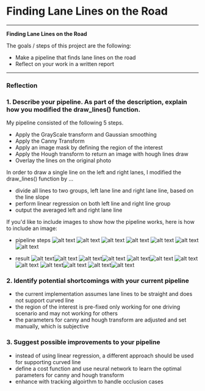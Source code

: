 # **Finding Lane Lines on the Road** 
---

**Finding Lane Lines on the Road**

The goals / steps of this project are the following:
* Make a pipeline that finds lane lines on the road
* Reflect on your work in a written report


[//]: # (Image References)

[image01]: ./test_images/solidWhiteRight.jpg "solidWhiteRight"
[image02]: ./test_images/solidWhiteCurve.jpg "solidWhiteCurve"
[image03]: ./test_images/solidYellowCurve.jpg "solidYellowCurve"
[image04]: ./test_images/solidYellowCurve2.jpg "solidYellowCurve2"
[image05]: ./test_images/solidYellowLeft.jpg "solidYellowLeft"
[image06]: ./test_images/whiteCarLaneSwitch.jpg "whiteCarLaneSwitch"

[image07]: ./test_images_output/solidWhiteRight.jpg "solidWhiteRight"
[image08]: ./test_images_output/solidWhiteCurve.jpg "solidWhiteCurve"
[image09]: ./test_images_output/solidYellowCurve.jpg "solidYellowCurve"
[image10]: ./test_images_output/solidYellowCurve2.jpg "solidYellowCurve2"
[image11]: ./test_images_output/solidYellowLeft.jpg "solidYellowLeft"
[image12]: ./test_images_output/whiteCarLaneSwitch.jpg "whiteCarLaneSwitch"

[image13]: ./test_images_output/solidWhiteRight_GrayScale.jpg "solidWhiteRight_GrayScale"
[image14]: ./test_images_output/solidWhiteRight_GaussianBlur.jpg "solidWhiteRight_GaussianBlur"
[image15]: ./test_images_output/solidWhiteRight_Canny.jpg "solidWhiteRight_Canny"
[image16]: ./test_images_output/solidWhiteRight_RegionOfInterest.jpg "solidWhiteRight_RegionOfInterest"
[image17]: ./test_images_output/solidWhiteRight_Hough.jpg "solidWhiteRight_Hough"
[image18]: ./test_images_output/solidWhiteRight_Merge.jpg "solidWhiteRight_Merge"

---

### Reflection

### 1. Describe your pipeline. As part of the description, explain how you modified the draw_lines() function.

My pipeline consisted of the following 5 steps.
- Apply the GrayScale transform and Gaussian smoothing
- Apply the Canny Transform
- Apply an image mask by defining the region of the interest
- Apply the Hough transform to return an image with hough lines draw
- Overlay the lines on the original photo

In order to draw a single line on the left and right lanes, I modified the draw_lines() function by ...
- divide all lines to two groups, left lane line and right lane line, based on the line slope
- perform linear regression on both left line and right line group
- output the averaged left and right lane line

If you'd like to include images to show how the pipeline works, here is how to include an image: 
- pipeline steps
![alt text][image01]
![alt text][image13]
![alt text][image14]
![alt text][image15]
![alt text][image16]
![alt text][image17]
![alt text][image18]

- result
![alt text][image01]![alt text][image07]
![alt text][image02]![alt text][image08]
![alt text][image03]![alt text][image09]
![alt text][image04]![alt text][image10]
![alt text][image05]![alt text][image11]
![alt text][image06]![alt text][image12]


### 2. Identify potential shortcomings with your current pipeline
- the current implementation assumes lane lines to be straight and does not support curved line
- the region of the interest is pre-fixed only working for one driving scenario and may not working for others
- the parameters for canny and hough transform are adjusted and set manually, which is subjective


### 3. Suggest possible improvements to your pipeline
- instead of using linear regression, a different approach should be used for supporting curved line
- define a cost function and use neural network to learn the optimal parameters for canny and hough transform
- enhance with tracking algoirthm to handle occlusion cases
